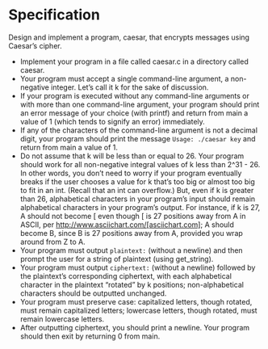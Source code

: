 # Specification

Design and implement a program, caesar, that encrypts messages using Caesar’s cipher.

* Implement your program in a file called caesar.c in a directory called caesar.
* Your program must accept a single command-line argument, a non-negative integer. Let’s call it k for the sake of discussion.
* If your program is executed without any command-line arguments or with more than one command-line argument, your program should print an error message of your choice (with printf) and return from main a value of 1 (which tends to signify an error) immediately.
* If any of the characters of the command-line argument is not a decimal digit, your program should print the message ```Usage: ./caesar key``` and return from main a value of 1.
* Do not assume that k will be less than or equal to 26. Your program should work for all non-negative integral values of k less than 2^31 - 26. In other words, you don’t need to worry if your program eventually breaks if the user chooses a value for k that’s too big or almost too big to fit in an int. (Recall that an int can overflow.) But, even if k is greater than 26, alphabetical characters in your program’s input should remain alphabetical characters in your program’s output. For instance, if k is 27, A should not become [ even though [ is 27 positions away from A in ASCII, per http://www.asciichart.com/[asciichart.com]; A should become B, since B is 27 positions away from A, provided you wrap around from Z to A.
* Your program must output ```plaintext:``` (without a newline) and then prompt the user for a string of plaintext (using get_string).
* Your program must output ```ciphertext:``` (without a newline) followed by the plaintext’s corresponding ciphertext, with each alphabetical character in the plaintext “rotated” by k positions; non-alphabetical characters should be outputted unchanged.
* Your program must preserve case: capitalized letters, though rotated, must remain capitalized letters; lowercase letters, though rotated, must remain lowercase letters.
* After outputting ciphertext, you should print a newline. Your program should then exit by returning 0 from main.